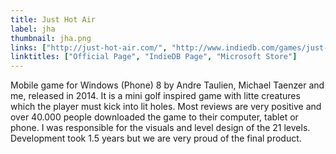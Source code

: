 ```yaml
---
title: Just Hot Air
label: jha
thumbnail: jha.png
links: ["http://just-hot-air.com/", "http://www.indiedb.com/games/just-hot-air", "https://www.microsoft.com/en-us/store/p/just-hot-air/9wzdncrdf5nl"]
linktitles: ["Official Page", "IndieDB Page", "Microsoft Store"]
---
```

Mobile game for Windows (Phone) 8 by Andre Taulien, Michael Taenzer and me, released in 2014. It is a mini golf inspired game with litte creatures which the player must kick into lit holes. Most reviews are very positive and over 40.000 people downloaded the game to their computer, tablet or phone. I was responsible for the visuals and level design of the 21 levels. Development took 1.5 years but we are very proud of the final product.